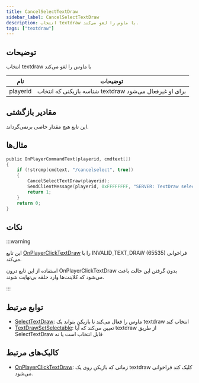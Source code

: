 ```yaml
---
title: CancelSelectTextDraw
sidebar_label: CancelSelectTextDraw
description: انتخاب textdraw با ماوس را لغو می‌کند.
tags: ["textdraw"]
---
```


## توضیحات

انتخاب textdraw با ماوس را لغو می‌کند

| نام      | توضیحات                                                            |
| -------- | ------------------------------------------------------------------- |
| playerid | شناسه بازیکنی که انتخاب textdraw برای او غیرفعال می‌شود            |

## مقادیر بازگشتی

این تابع هیچ مقدار خاصی برنمی‌گرداند.

## مثال‌ها

```c
public OnPlayerCommandText(playerid, cmdtext[])
{
    if (!strcmp(cmdtext, "/cancelselect", true))
    {
        CancelSelectTextDraw(playerid);
        SendClientMessage(playerid, 0xFFFFFFFF, "SERVER: TextDraw selection disabled!");
        return 1;
    }
    return 0;
}
```

## نکات

:::warning

این تابع [OnPlayerClickTextDraw](../callbacks/OnPlayerClickTextDraw) را با INVALID_TEXT_DRAW (65535) فراخوانی می‌کند.

استفاده از این تابع درون OnPlayerClickTextDraw بدون گرفتن این حالت باعث می‌شود که کلاینت‌ها وارد حلقه بی‌نهایت شوند.

:::

## توابع مرتبط

- [SelectTextDraw](SelectTextDraw): ماوس را فعال می‌کند تا بازیکن بتواند یک textdraw انتخاب کند
- [TextDrawSetSelectable](TextDrawSetSelectable): تعیین می‌کند که آیا textdraw از طریق SelectTextDraw قابل انتخاب است یا نه

## کالبک‌های مرتبط

- [OnPlayerClickTextDraw](../callbacks/OnPlayerClickTextDraw): زمانی که بازیکن روی یک textdraw کلیک کند فراخوانی می‌شود.
